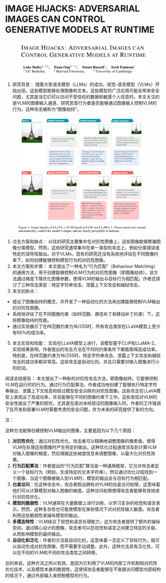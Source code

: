 # IMAGE HIJACKS: ADVERSARIAL IMAGES CAN  CONTROL GENERATIVE MODELS AT RUNTIME

<figure><img src="../.gitbook/assets/image (2) (1) (1) (1) (1) (1) (1) (1) (1) (1) (1) (1) (1) (1) (1) (1) (1) (1) (1) (1) (1) (1) (1) (1) (1) (1) (1) (1) (1) (1) (1) (1) (1) (1) (1) (1) (1) (1) (1) (1) (1) (1) (1) (1) (1) (1) (1) (1) (1) (1) (1) (1) (1) (1) (1) (1) (1) (1) (1) (1)  (12).png" alt=""><figcaption></figcaption></figure>

1. 研究背景： 随着大型语言模型（LLMs）的成功，视觉-语言模型（VLMs）开始出现，这些模型能够处理图像和文本。这些模型的广泛应用可能会带来安全问题，尤其是当它们可以访问不受信任的数据和敏感个人信息时。本文关注的是VLM的图像输入通道，研究恶意行为者是否能够通过图像输入控制VLM的行为。这种攻击被称为“图像劫持”。

<figure><img src="../.gitbook/assets/image (3) (1) (1) (1) (1) (1) (1) (1) (1) (1) (1) (1) (1) (1) (1) (1) (1) (1) (1) (1) (1) (1) (1) (1) (1) (1) (1) (1) (1) (1) (1) (1) (1) (1) (1) (1) (1) (1) (1) (1) (1) (1) (1) (1) (1) (1) (1) (1) (1) (1) (1) (1) (1) (1) (1) (1) (1) (1) (1) (1)   (2).png" alt=""><figcaption></figcaption></figure>

1. 过去方案和缺点： 以往的研究主要集中在对抗性图像上，这些图像能够欺骗图像分类模型。然而，这些研究通常集中在单一类型的攻击上，例如分类错误或特定的误导性输出。对于VLMs，现有的研究还没有系统地评估在不同图像约束下，如何创建能够控制模型行为的对抗性图像。
2. 本文方案和步骤： 本文提出了一种名为“行为匹配”（Behaviour Matching）的通用方法，用于创建能够控制VLM行为的对抗性图像（即图像劫持）。该方法通过梯度下降优化图像参数，使得VLM的输出与目标行为相匹配。作者还探讨了三种攻击类型：特定字符串攻击、泄露上下文攻击和越狱攻击。
3. 本文创新点：

* 提出了图像劫持的概念，并开发了一种自动化的方法来创建能够控制VLM输出的对抗性图像。
* 系统地评估了在不同图像约束（如ℓ8范数、静态补丁和移动补丁约束）下，这些图像劫持的性能。
* 通过实验展示了在ℓ8范数约束为16/255时，所有攻击类型在LLaVA模型上至少有90%的成功率。

5. 本文实验和性能： 实验在LLaVA模型上进行，该模型基于CLIP和LLaMA-2。实验结果表明，作者提出的攻击方法在不同的约束条件下都能取得高成功率。特别是，在ℓ8范数约束为16/255时，特定字符串攻击、泄露上下文攻击和越狱攻击的成功率都非常高。这些攻击是自动化的，并且只需要对输入图像进行小的扰动。

阅读总结报告： 本文提出了一种新的对抗性攻击方法，即图像劫持，它能够控制VLM在运行时的行为。通过行为匹配算法，作者成功地创建了能够执行特定字符串输出、泄露上下文信息和绕过模型安全训练的对抗性图像。这些攻击在LLaVA模型上表现出了高成功率，并且能够在不同的图像约束下工作。这些发现对VLM的安全性提出了严重的担忧，尤其是在面对未经验证的图像输入时。作者的工作强调了在开发和部署VLM时需要考虑的安全问题，并为未来的研究提供了新的方向。



注：

这种方法能够创建控制VLM输出的图像，主要是因为以下几个原因：

1. **对抗性优化**：通过对抗性优化，攻击者可以精确地调整图像的像素值，使得VLM在处理这些图像时产生特定的输出。这种优化过程通常涉及到计算VLM对输入图像的梯度，然后根据这些梯度信息来调整图像，以最大化对抗性效果。
2. **行为匹配算法**：作者提出的“行为匹配”算法是一种通用框架，它允许攻击者定义一个目标行为（例如，生成特定的文本字符串），然后通过优化过程找到一个图像，当这个图像被输入到VLM时，模型的输出会与目标行为相匹配。
3. **白盒访问**：在这种攻击中，攻击者假设拥有对VLM的白盒访问权限，这意味着他们可以计算模型对输入图像的梯度。这种访问权限使得攻击者能够有效地进行对抗性优化。
4. **模型的脆弱性**：VLM通常在大量数据上进行训练，以学习复杂的视觉和语言表示。然而，这种复杂性也可能使模型在某些情况下对对抗性输入敏感。攻击者利用这些脆弱性来操纵模型的输出。
5. **多模态特性**：VLM结合了视觉和语言处理能力，这为攻击者提供了额外的操纵空间。通过精心设计的图像，攻击者可以在视觉和语言之间建立特定的关联，从而影响模型的最终输出。
6. **自动化和泛化**：作者的方法是自动化的，这意味着一旦定义了目标行为，就可以自动生成对抗性图像，而不需要手动调整。此外，这种方法具有泛化性，可以在不同的VLM和不同的攻击类型之间转移。

总的来说，这种方法之所以有效，是因为它利用了VLM的内部工作机制和对抗性优化技术，以及模型本身的脆弱性。这使得攻击者能够在不直接访问模型内部结构的情况下，通过外部输入来控制模型的行为。
